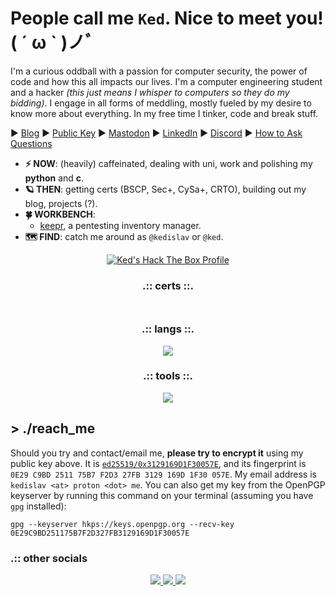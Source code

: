 # People call me `Ked`. Nice to meet you! ( ´ ω ` )ノﾞ

I'm a curious oddball with a passion for computer security, the power of code and how this all impacts our lives. I'm a computer engineering student and a hacker _(this just means I whisper to computers so they do my bidding)_. I engage in all forms of meddling, mostly fueled by my desire to know more about everything. In my free time I tinker, code and break stuff.

► [Blog](https://ked.bearblog.dev) ► [Public Key](https://keys.openpgp.org/vks/v1/by-fingerprint/0E29C9BD251175B7F2D327FB3129169D1F30057E) ► [Mastodon](https://freeradical.zone/@kedislav) ► [LinkedIn](https://linkedin.com/in/kedislav) ► [Discord](https://discord.gg/rH3UexUW) ► [How to Ask Questions](https://dontasktoask.com)

- **⚡ NOW**: (heavily) caffeinated, dealing with uni, work and polishing my **python** and **c**.
- **🪐 THEN**: getting certs (BSCP, Sec+, CySa+, CRTO), building out my blog, projects (?).
- **🍀 WORKBENCH**:
  - [keepr](https://github.com/kedislav/keepr), a pentesting inventory manager.
- **🗺️ FIND**: catch me around as `@kedislav` or `@ked`.

<p align="center">
  <a href="https://app.hackthebox.com/profile/622580"><img src="http://www.hackthebox.eu/badge/image/622580" alt="Ked's Hack The Box Profile"/></a>
</p>

<h3 align="center">.:: certs ::.</h3>
<p align="center">
  <a href="https://certs.ine.com/88424e23-b02b-46a3-b9b7-1ba3ff64f996">
    <img src="https://api.accredible.com/v1/frontend/credential_website_embed_image/badge/117798041" width="10" height="10"/>
  </a>
</p>

<h3 align="center">.:: langs ::.</h3>
<p align="center">
  <a href="https://skillicons.dev">
    <img src="https://skillicons.dev/icons?i=c,rust,bash,py,java,js,html,css&theme=dark"/>
  </a>
</p>

<h3 align="center">.:: tools ::.</h3>
<p align="center">
  <a href="https://skillicons.dev">
    <img src="https://skillicons.dev/icons?i=linux,bsd,windows,git,github,neovim,vscode,visualstudio,docker,arduino,raspberrypi,django,flask,sqlite,mysql,postgres&perline=8&theme=dark"/>
  </a>
</p>

## > ./reach_me

Should you try and contact/email me, **please try to encrypt it** using my public key above. It is [`ed25519/0x3129169D1F30057E`](https://keys.openpgp.org/vks/v1/by-fingerprint/0E29C9BD251175B7F2D327FB3129169D1F30057E), and its fingerprint is `0E29 C9BD 2511 75B7 F2D3 27FB 3129 169D 1F30 057E`. My email address is `kedislav <at> proton <dot> me`. You can also get my key from the OpenPGP keyserver by running this command on your terminal (assuming you have `gpg` installed):

```shell
gpg --keyserver hkps://keys.openpgp.org --recv-key 0E29C9BD251175B7F2D327FB3129169D1F30057E
```

### .:: other socials

<p align="center">
  <a href="https://discord.gg/rH3UexUW">
    <img src="https://skillicons.dev/icons?i=discord&theme=dark"/>
  </a>
  <a href="https://linkedin.com/in/kedislav">
    <img src="https://skillicons.dev/icons?i=linkedin&theme=dark"/>
  </a>
  <a href="https://freeradical.zone/@kedislav">
    <img src="https://skillicons.dev/icons?i=mastodon&theme=dark"/>
  </a>
</p>
